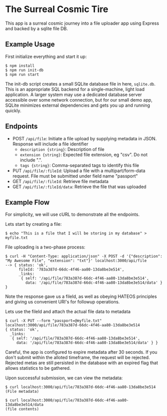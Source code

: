 # The Surreal Cosmic Tire

This app is a surreal cosmic journey into a file uploader app using Express and backed by a sqlite file DB.

## Example Usage

First initialize everything and start it up:

```
$ npm install
$ npm run init-db
$ npm run start
```

The init-db script creates a small SQLite database file in here, `sqlite.db`.  This is an appropriate SQL
backend for a single-machine, light load application.  A larger system may use a dedicated database server 
accessible over some network connection, but for our small demo app, SQLite minimizes external dependencies and 
gets you up and running quickly.

## Endpoints

- POST `/api/file`: Initiate a file upload by supplying metadata in JSON.  Response will include a file identifier
  - `description {string}`: Description of file
  - `extension {string}`: Expected file extension, eg "csv". Do not include ".".
  - `tags {string}`: Comma-separated tags to identify this file
- PUT `/api/file/:fileId`: Upload a file with a multipart/form-data request.  File must be submitted under field name "passport"
- GET `/api/file/:fileId`: Retrieve file metadata
- GET `/api/file/:fileId/data`: Retrieve the file that was uploaded

## Example Flow

For simplicity, we will use cURL to demonstrate all the endpoints. 

Lets start by creating a file:

```
$ echo "This is a file that I will be storing in my database" > myfile.txt
```

File uploading is a two-phase process: 

```
$ curl -H "Content-Type: application/json" -X POST -d '{"description": "My Awesome File", "extension": "txt"}' localhost:3000/api/file
--> { status: 'ok',
      fileId: '783a387d-66dc-4f46-aa80-13da8be3e514',
      _links:
       { self: '/api/file/783a387d-66dc-4f46-aa80-13da8be3e514',
         data: '/api/file/783a387d-66dc-4f46-aa80-13da8be3e514/data' } }
```

Note the response gave us a fileId, as well as obeying HATEOS principles and giving us convenient URI's for followup operations.

Lets use the fileId and attach the actual file data to metadata

```
$ curl -X PUT --form "passport=@myfile.txt" localhost:3000/api/file/783a387d-66dc-4f46-aa80-13da8be3e514
{ status: 'ok',
  _links:
   { self: '/api/file/783a387d-66dc-4f46-aa80-13da8be3e514',
     data: '/api/file/783a387d-66dc-4f46-aa80-13da8be3e514/data' } }
```

Careful, the app is configured to expire metadata after 30 seconds.  If you don't submit within the alloted timeframe, 
the request will be rejected.  Rejected metas are still persisted in the database with an expired flag that allows 
statistics to be gathered.

Upon successful submission, we can view the metadata:

```
$ curl localhost:3000/api/file/783a387d-66dc-4f46-aa80-13da8be3e514
(File metadata)

$ curl localhost:3000/api/file/783a387d-66dc-4f46-aa80-13da8be3e514/data
(file contents)
```
